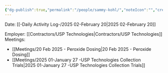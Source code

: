 ```yaml
---
{"dg-publish":true,"permalink":"/people/sammy-kohl/","noteIcon":"","created":"2025-05-20T10:31:48.577-05:00"}
---
```


Date: [[-Daily Activity Log-/2025 02-February 20\|2025 02-February 20]]

Employer: [[Contractors/USP Technologies\|Contractors/USP Technologies]]
Meetings: 
- [[Meetings/20 Feb 2025 - Peroxide Dosing\|20 Feb 2025 - Peroxide Dosing]]
- [[Meetings/2025 01-January 27 -USP Technologies Collection Trials\|2025 01-January 27 -USP Technologies Collection Trials]]